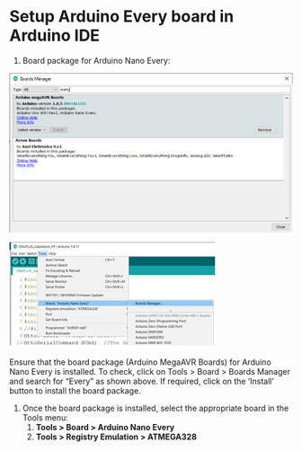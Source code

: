 # Setup Arduino Every board in Arduino IDE

1. Board package for Arduino Nano Every:&#x20;

![Add board package for Arduino Nano every](<../../.gitbook/assets/1 (19).png>)

![Select Tool>Board>Arduino Nano Every](../../.gitbook/assets/Every.png)

Ensure that the board package (Arduino MegaAVR Boards) for Arduino Nano Every is installed. To check, click on Tools > Board > Boards Manager and search for “Every” as shown above. If required, click on the ‘Install’ button to install the board package.

1. Once the board package is installed, select the appropriate board in the Tools menu:
   1. **Tools > Board > Arduino Nano Every**
   2. **Tools > Registry Emulation > ATMEGA328**


